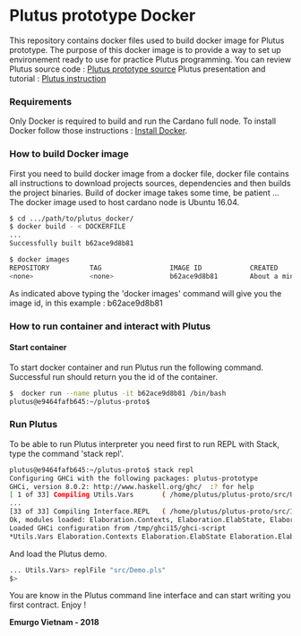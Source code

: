  # Plutus prototype Docker 

This repository contains docker files used to build docker image for Plutus prototype.
The purpose of this docker image is to provide a way to set up environement ready to use for practice Plutus programming.
You can review Plutus source code : [Plutus prototype source]
Plutus presentation and tutorial : [Plutus instruction]


### Requirements

  Only Docker is required to build and run the Cardano full node.
  To install Docker follow those instructions :  [Install Docker].
  
### How to build Docker image

First you need to build docker image from a docker file, docker file contains all instructions to download projects sources, dependencies and then builds the project binaries. 
Build of docker image takes some time, be patient ...
The docker image used to host cardano node is Ubuntu 16.04.

```sh
$ cd .../path/to/plutus_docker/
$ docker build - < DOCKERFILE
...
Successfully built b62ace9d8b81

$ docker images
REPOSITORY          TAG                 IMAGE ID            CREATED              SIZE
<none>              <none>              b62ace9d8b81        About a minute ago   3.96GB
````

As indicated above typing the 'docker images' command will give you the image id, in this example : b62ace9d8b81

### How to run container and interact with Plutus 
#### Start container 
To start docker container and run Plutus run the following command. Successful run should return you the id of the container.
```sh
$  docker run --name plutus -it b62ace9d8b81 /bin/bash
plutus@e9464fafb645:~/plutus-proto$
````

### Run Plutus

To be able to run Plutus interpreter you need first to run REPL with Stack, type the command 'stack repl'.
```sh
plutus@e9464fafb645:~/plutus-proto$ stack repl
Configuring GHCi with the following packages: plutus-prototype
GHCi, version 8.0.2: http://www.haskell.org/ghc/  :? for help
[ 1 of 33] Compiling Utils.Vars       ( /home/plutus/plutus-proto/src/Utils/Vars.hs, interpreted )
...
[33 of 33] Compiling Interface.REPL   ( /home/plutus/plutus-proto/src/Interface/REPL.hs, interpreted )
Ok, modules loaded: Elaboration.Contexts, Elaboration.ElabState, Elaboration.Elaboration, Elaboration.Elaborator, Elaboration.Judgments, Interface.Integration, Interface.JSVM, Interface.Prelude, Interface.REPL, Paths_plutus_prototype, Plutus.Parser, Plutus.Program, Plutus.Term, PlutusCore.BuiltinEvaluation, PlutusCore.CKMachine, PlutusCore.Evaluation, PlutusCore.EvaluatorTypes, PlutusCore.PatternMatching, PlutusCore.Program, PlutusCore.Term, PlutusTypes.ConSig, PlutusTypes.Type, Utils.ABT, Utils.Elaborator, Utils.Env, Utils.Eval, Utils.JSABT, Utils.Names, Utils.Pretty, Utils.ProofDeveloper, Utils.SuffixParser, Utils.Unifier, Utils.Vars.
Loaded GHCi configuration from /tmp/ghci15/ghci-script
*Utils.Vars Elaboration.Contexts Elaboration.ElabState Elaboration.Elaboration Elaboration.Elaborator Elaboration.Judgments Interface.Integration Interface.JSVM Interface.Prelude Interface.REPL Plutus.Parser Plutus.Program Plutus.Term PlutusCore.BuiltinEvaluation PlutusCore.CKMachine PlutusCore.Evaluation PlutusCore.EvaluatorTypes PlutusCore.PatternMatching PlutusCore.Program PlutusCore.Term PlutusTypes.ConSig PlutusTypes.Type Utils.ABT Utils.Elaborator Utils.Env Utils.Eval Utils.JSABT Utils.Names Utils.Pretty Utils.ProofDeveloper Utils.SuffixParser Utils.Unifier Utils.Vars>
````
And load the Plutus demo.
```sh
... Utils.Vars> replFile "src/Demo.pls"
$> 
```
You are know in the Plutus command line interface and can start writing you first contract.
Enjoy !


**Emurgo Vietnam - 2018**

   [Install Docker]: <https://docs.docker.com/engine/installation/>
   [Plutus prototype source]: <https://github.com/input-output-hk/plutus-prototype>
   [Plutus instruction]: <https://cardanodocs.com/technical/plutus/introduction/>


